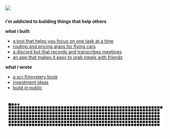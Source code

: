 # <img src="https://emojis.slackmojis.com/emojis/images/1531849430/4246/blob-sunglasses.gif?1531849430" width="30"/>

**i'm addicted to building things that help others**

**what i built:**

-  [a tool that helps you focus on one task at a time](https://forget.work)
-  [routing and pricing algos for flying cars](https://github.com/Arrow-air)
-  [a discord bot that records and transcribes meetings](https://www.producthunt.com/products/hearhear)
-  [an app that makes it easy to grab meals with friends](https://apps.apple.com/us/app/mealq/id1594982631)

**what i wrote**
-  [a sci-fi/mystery book](https://www.amazon.com/Five-Kingdoms-Empires-Fissure-Imperium-ebook/dp/B071CM68D7)
-  [investment ideas](https://moicandroic.home.blog)
-  [build in public](https://www.linkedin.com/in/xipuli/recent-activity/all/)

  ![Snake animation](https://github.com/GoodluckH/GoodluckH/blob/output/github-contribution-grid-snake.svg)
